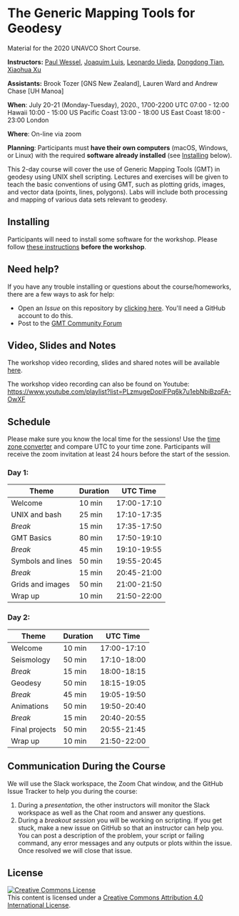 # The Generic Mapping Tools for Geodesy

Material for the 2020 UNAVCO Short Course.

**Instructors:**
[Paul Wessel](http://www.soest.hawaii.edu/wessel/),
[Joaquim Luis](http://w3.ualg.pt/~jluis/),
[Leonardo Uieda](http://www.leouieda.com),
[Dongdong Tian](https://msu.edu/~tiandong/),
[Xiaohua Xu](https://www.researchgate.net/profile/Xiaohua_Xu7)

**Assistants:**
Brook Tozer [GNS New Zealand], Lauren Ward and Andrew Chase [UH Manoa]

**When**:
July 20-21 (Monday-Tuesday), 2020., 1700-2200 UTC
07:00 - 12:00 Hawaii
10:00 - 15:00 US Pacific Coast
13:00 - 18:00 US East Coast
18:00 - 23:00 London

**Where**:
On-line via zoom

**Planning**:
Participants must **have their own computers** (macOS, Windows, or Linux) with the
required **software already installed** (see [Installing](#installing) below).

This 2-day course will cover the use of Generic Mapping Tools (GMT) in geodesy
using UNIX shell scripting. Lectures and exercises will be given to teach the
basic conventions of using GMT, such as plotting grids, images, and vector data
(points, lines, polygons). Labs will include both processing and mapping of
various data sets relevant to geodesy.

## Installing

Participants will need to install some software for the workshop.
Please follow [these instructions](INSTALL.md) **before the workshop**.

## Need help?

If you have any trouble installing or questions about the course/homeworks,
there are a few ways to ask for help:

* Open an *Issue* on this repository by
  [clicking here](https://github.com/GenericMappingTools/2020-unavco-course/issues/new/choose).
  You'll need a GitHub account to do this.
* Post to the [GMT Community Forum](https://forum.generic-mapping-tools.org/)

## Video, Slides and Notes

The workshop video recording, slides and shared notes will be available [here](https://drive.google.com/drive/u/1/folders/1Vp8jKZJZnxJnBwiMtmEWw_G1DPr9CwSi).

The workshop video recording can also be found on Youtube: https://www.youtube.com/playlist?list=PLzmugeDoplFPq6k7u1ebNbiBzqFA-OwXF

## Schedule

Please make sure you know the local time for the sessions!  Use the [time zone converter](https://www.timeanddate.com/worldclock/converter.html) and compare UTC to your time zone.
Participants will receive the zoom invitation at least 24 hours before the start of the session.

### Day 1:

| **Theme** | **Duration** | **UTC Time** |
|-----------|--------------|--------------|
| Welcome   | 10 min | 17:00-17:10  |
| UNIX and bash    | 25 min | 17:10-17:35  |
| *Break*         | 15 min | 17:35-17:50  |
| GMT Basics    | 80 min |  17:50-19:10  |
| *Break*      | 45 min | 19:10-19:55  |
| Symbols and lines      | 50 min | 19:55-20:45 |
| *Break*         | 15 min |  20:45-21:00  |
| Grids and images      | 50 min |  21:00-21:50  |
| Wrap up      | 10 min |  21:50-22:00  |

### Day 2:

| **Theme** | **Duration** | **UTC Time** |
|-----------|--------------|--------------|
| Welcome   | 10 min | 17:00-17:10  |
| Seismology | 50 min |  17:10-18:00  |
| *Break*      | 15 min |  18:00-18:15  |
| Geodesy  | 50 min |  18:15-19:05  |
| *Break*      | 45 min |  19:05-19:50 |
| Animations      | 50 min | 19:50-20:40  |
| *Break*         | 15 min | 20:40-20:55  |
| Final projects      | 50 min | 20:55-21:45  |
| Wrap up      | 10 min |  21:50-22:00  |

## Communication During the Course

We will use the Slack workspace, the Zoom Chat window, and the GitHub Issue Tracker to help you during the course:
1. During a *presentation*, the other instructors will monitor the Slack workspace as well as the Chat room and answer any questions.
2. During a *breakout session* you will be working on scripting.  If you get stuck, make a new issue on GitHub so that an instructor
   can help you.  You can post a description of the problem, your script or failing command, any error messages and any outputs or plots within the issue.
   Once resolved we will close that issue.

## License

<a rel="license" href="http://creativecommons.org/licenses/by/4.0/"><img alt="Creative Commons License" style="border-width:0" src="https://i.creativecommons.org/l/by/4.0/88x31.png" /></a><br />This content is licensed under a
<a rel="license" href="http://creativecommons.org/licenses/by/4.0/">Creative Commons Attribution 4.0 International License</a>.
